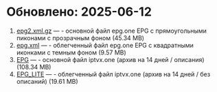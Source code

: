 # Обновлено: 2025-06-12

1. [epg2.xml.gz](data/epg2.xml.gz) — - основной файл epg.one EPG с прямоугольными пиконами с прозрачным фоном (45.34 MB)
2. [epg.xml](data/epg.xml) — - облегченный файл epg.one EPG с квадратными иконками с темным фоном (9.57 MB)
3. [EPG](data/EPG) — - основной файл iptvx.one (архив на 14 дней / описания) (108.34 MB)
4. [EPG_LITE](data/EPG_LITE) — - облегченный файл iptvx.one (архив на 14 дней / без описаний) (19.61 MB)
